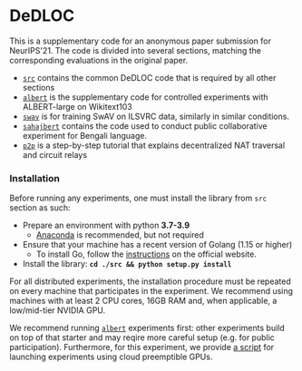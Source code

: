 # DeDLOC

This is a supplementary code for an anonymous paper submission for NeurIPS'21. The code is divided into several sections, matching the corresponding evaluations in the original paper.

- [`src`](./src) contains the common DeDLOC code that is required by all other sections
- [`albert`](./albert) is the supplementary code for controlled experiments with ALBERT-large on Wikitext103
- [`swav`](./swav) is for training SwAV on ILSVRC data, similarly in similar conditions.
- [`sahajbert`](./sahajbert) contains the code used to conduct public collaborative experiment for Bengali language.
- [`p2p`](./p2p) is a step-by-step tutorial that explains decentralized NAT traversal and circuit relays


### Installation
Before running any experiments, one must install the library from `src` section as such:

- Prepare an environment with python __3.7-3.9__
   - [Anaconda](https://www.anaconda.com/products/individual) is recommended, but not required
- Ensure that your machine has a recent version of Golang (1.15 or higher)
   - To install Go, follow the [instructions](https://golang.org/doc/install) on the official website.
- Install the library: __`cd ./src && python setup.py install`__

For all distributed experiments, the installation procedure must be repeated on every machine that participates in the experiment. We recommend using machines with at least 2 CPU cores, 16GB RAM and, when applicable, a low/mid-tier NVIDIA GPU.

We recommend running [`albert`](./albert) experiments first: other experiments build on top of that starter and may reqire more careful setup (e.g. for public participation). Furthermore, for this experiment, we provide [a script](./albert/AWS%20runner.ipynb) for launching experiments using cloud preemptible GPUs.
